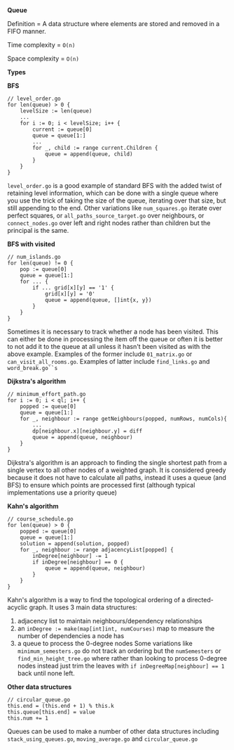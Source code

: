 **Queue**

Definition = A data structure where elements are stored and removed in a FIFO manner.

Time complexity = `O(n)`

Space complexity = `O(n)`

**Types**

**BFS**
```
// level_order.go
for len(queue) > 0 {
    levelSize := len(queue)
    ...
    for i := 0; i < levelSize; i++ {
        current := queue[0]
        queue = queue[1:]
        ...
        for _, child := range current.Children {
            queue = append(queue, child)
        }
    }
}
```
`level_order.go` is a good example of standard BFS with the added twist of retaining level information, which can be done with a single queue where you use the trick of taking the size of the queue, iterating over that size, but still appending to the end. Other variations like `num_squares.go` iterate over perfect squares, or `all_paths_source_target.go` over neighbours, or `connect_nodes.go` over left and right nodes rather than children but the principal is the same. 

**BFS with visited**
```
// num_islands.go
for len(queue) != 0 {
    pop := queue[0]
    queue = queue[1:]
    for ... {
        if ... grid[x][y] == '1' {
            grid[x][y] = '0'
            queue = append(queue, []int{x, y})
        }
    }
}
```
Sometimes it is necessary to track whether a node has been visited. This can either be done in processing the item off the queue or often it is better to not add it to the queue at all unless it hasn't been visited as with the above example. Examples of the former include `01_matrix.go` or `can_visit_all_rooms.go`. Examples of latter include `find_links.go` and `word_break.go``s`

**Dijkstra's algorithm**
```
// minimum_effort_path.go
for i := 0; i < ql; i++ {
    popped := queue[0]
    queue = queue[1:]
    for _, neighbour := range getNeighbours(popped, numRows, numCols){
        ...
        dp[neighbour.x][neighbour.y] = diff
        queue = append(queue, neighbour)
    }
}
```
Dijkstra's algorithm is an approach to finding the single shortest path from a single vertex to all other nodes of a weighted graph. It is considered greedy because it does not have to calculate all paths, instead it uses a queue (and BFS) to ensure which points are processed first (although typical implementations use a priority queue)

**Kahn's algorithm**
```
// course_schedule.go
for len(queue) > 0 {
    popped := queue[0]
    queue = queue[1:]
    solution = append(solution, popped)
    for _, neighbour := range adjacencyList[popped] {
        inDegree[neighbour] -= 1
        if inDegree[neighbour] == 0 {
            queue = append(queue, neighbour)
        }
    }
}
```
Kahn's algorithm is a way to find the topological ordering of a directed-acyclic graph. It uses 3 main data structures: 
1. adjacency list to maintain neighbours/dependency relationships 
2. an `inDegree := make(map[int]int, numCourses)` map to measure the number of dependencies a node has
3. a queue to process the 0-degree nodes
Some variations like `minimum_semesters.go` do not track an ordering but the `numSemesters` or `find_min_height_tree.go` where rather than looking to process 0-degree nodes instead just trim the leaves with `if inDegreeMap[neighbour] == 1` back until none left.

**Other data structures**
```
// circular_queue.go
this.end = (this.end + 1) % this.k
this.queue[this.end] = value
this.num += 1
```
Queues can be used to make a number of other data structures including `stack_using_queues.go`, `moving_average.go` and `circular_queue.go`